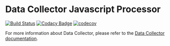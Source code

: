 # Data Collector Javascript Processor

[![Build Status](https://drone.prod-bip-ci.ssb.no/api/badges/statisticsnorway/data-collector-javascript-processor/status.svg)](https://drone.prod-bip-ci.ssb.no/statisticsnorway/data-collector-javascript-processor)
[![Codacy Badge](https://api.codacy.com/project/badge/Grade/59ebea4bd20247f49a546bc7e7f5722a)](https://www.codacy.com/manual/oranheim/data-collector-javascript-processor?utm_source=github.com&amp;utm_medium=referral&amp;utm_content=statisticsnorway/data-collector-javascript-processor&amp;utm_campaign=Badge_Grade)
[![codecov](https://codecov.io/gh/statisticsnorway/data-collector-javascript-processor/branch/master/graph/badge.svg)](https://codecov.io/gh/statisticsnorway/data-collector-javascript-processor)

For more information about Data Collector, please refer to the [Data Collector documentation](https://github.com/statisticsnorway/data-collector-project).
